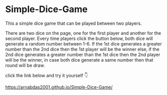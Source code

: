 # Simple-Dice-Game
 This a simple dice game that can be played between two players.
 
 There are two dice on the page, one for the first player and another for the second player. Every time players click the button below, both 
 dice will generate a random number between 1-6. If the 1st dice generates a greater number than the 2nd dice then the 1st player will be 
 the winner else, if the 2nd dice generates a greater number than the 1st dice then the 2nd player will be the winner, in case both dice 
 generate a same number then that round will be draw.

 click the link below and try it yourself 👇

 https://arnabdas2001.github.io/Simple-Dice-Game/
